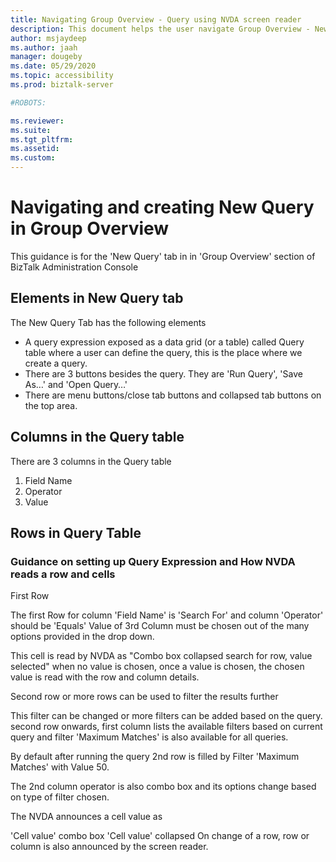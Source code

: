 ```yaml
---
title: Navigating Group Overview - Query using NVDA screen reader
description: This document helps the user navigate Group Overview - New Query using NVDA screen reader
author: msjaydeep
ms.author: jaah
manager: dougeby
ms.date: 05/29/2020
ms.topic: accessibility
ms.prod: biztalk-server

#ROBOTS:

ms.reviewer:
ms.suite:
ms.tgt_pltfrm:
ms.assetid:
ms.custom:
---
```


# Navigating and creating New Query in Group Overview

This guidance is for the 'New Query' tab in in 'Group Overview' section of BizTalk Administration Console

## Elements in New Query tab

The New Query Tab has the following elements

- A query expression exposed as a data grid (or a table) called Query table where a user can define the query, this is the place where we create a query.
- There are 3 buttons besides the query. They are 'Run Query', 'Save As…' and 'Open Query…'
- There are menu buttons/close tab buttons and collapsed tab buttons on the top area.

## Columns in the Query table

There are 3 columns in the Query table

1. Field Name
2. Operator
3. Value

## Rows in Query Table

### Guidance on setting up Query Expression and How NVDA reads a row and cells

First Row

The first Row for column 'Field Name' is 'Search For' and column 'Operator' should be 'Equals'
Value of 3rd Column must be chosen out of the many options provided in the drop down.

This cell is read by NVDA as
"Combo box collapsed search for row, value selected" when no value is chosen, once a value is chosen, the chosen value is read with the row and column details.

Second row or more rows can be used to filter the results further

This filter can be changed or more filters can be added based on the query. second row onwards, first column lists the available filters based on current query and filter 'Maximum Matches' is also available for all queries.

By default after running the query 2nd row is filled by Filter 'Maximum Matches' with Value 50.

The 2nd column operator is also combo box and its options change based on type of filter chosen.

The NVDA announces a cell value as

'Cell value' combo box 'Cell value' collapsed
On change of a row, row or column is also announced by the screen reader.
